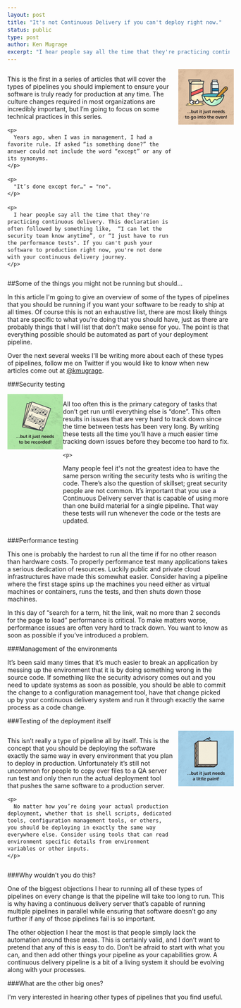 ```yaml
---
layout: post
title: "It's not Continuous Delivery if you can't deploy right now."
status: public
type: post
author: Ken Mugrage
excerpt: "I hear people say all the time that they're practicing continuous delivery. This declaration is often followed by something like, &ldquo;I can let the security team know anytime”rdquo;, or &ldquo;I just have to run the performance tests&rdquo;. If you can't push your software to production right now, you're not done with your continuous delivery journey."
---
```



<div>
  <div class="float-image float-right">
    <img src="/assets/images/blog/deploy-now/but_it_just_needs_oven.png" class="pad-left">
  </div>

  <div class="float-article float-left">
    <p>
      This is the first in a series of articles that will cover the types of pipelines you should implement to ensure your software is truly ready for production at any time. The culture changes required in most organizations are incredibly important, but I’m going to focus on some technical practices in this series.
    </p>

    <p>
      Years ago, when I was in management, I had a favorite rule. If asked “is something done?” the answer could not include the word “except” or any of its synonyms. 
    </p>

    <p>
      "It’s done except for…" = "no".
    </p>

    <p>
      I hear people say all the time that they're practicing continuous delivery. This declaration is often followed by something like,  “I can let the security team know anytime”, or “I just have to run the performance tests". If you can't push your software to production right now, you're not done with your continuous delivery journey.
    </p>
  </div>
  <div class="clear"/>
</div>

##Some of the things you might not be running but should…

In this article I'm going to give an overview of some of the types of pipelines that you should be running if you want your software to be ready to ship at all times. Of course this is not an exhaustive list, there are most likely things that are specific to what you're doing that you should have, just as there are probably things that I will list that don't make sense for you. The point is that everything possible should be automated as part of your deployment pipeline.

Over the next several weeks I'll be writing more about each of these types of pipelines, follow me on Twitter if you would like to know when new articles come out at <a href="https://twitter.com/kmugrage">@kmugrage</a>.

###Security testing

<div>
  <div class="float-image float-left">
    <img src="/assets/images/blog/deploy-now/but_it_just_needs_recorded.png" class="pad-right">
  </div>

  <div class="float-article float-right">
    <p>
All too often this is the primary category of tasks that don’t get run until everything else is “done”. This often results in issues that are very hard to track down since the time between tests has been very long. By writing these tests all the time you’ll have a much easier time tracking down issues before they become too hard to fix.
    </p>

    <p>
Many people feel it's not the greatest idea to have the same person writing the security tests who is writing the code. There’s also the question of skillset; great security people are not common. It’s important that you use a Continuous Delivery server that is capable of using more than one build material for a single pipeline. That way these tests will run whenever the code or the tests are updated.
    </p>
  </div>
  <div class="clear"/>
</div>

###Performance testing

This one is probably the hardest to run all the time if for no other reason than hardware costs. To properly performance test many applications takes a serious dedication of resources. Luckily public and private cloud infrastructures have made this somewhat easier. Consider having a pipeline where the first stage spins up the machines you need either as virtual machines or containers, runs the tests, and then shuts down those machines.

In this day of “search for a term, hit the link, wait no more than 2 seconds for the page to load” performance is critical. To make matters worse, performance issues are often very hard to track down. You want to know as soon as possible if you’ve introduced a problem.

###Management of the environments

It’s been said many times that it’s much easier to break an application by messing up the environment that it is by doing something wrong in the source code. If something like the security advisory comes out and you need to update systems as soon as possible, you should be able to commit the change to a configuration management tool, have that change picked up by your continuous delivery system and run it through exactly the same process as a code change.

###Testing of the deployment itself

<div>
  <div class="float-image float-right">
    <img src="/assets/images/blog/deploy-now/but_it_just_needs_paint.png" class="pad-left">
  </div>

  <div class="float-article float-left">
    <p>
      This isn’t really a type of pipeline all by itself. This is the concept that you should be deploying the software exactly the same way in every environment that you plan to deploy in production. Unfortunately it’s still not uncommon for people to copy over files to a QA server run test and only then run the actual deployment tool that pushes the same software to a production server.
    </p>

    <p>
      No matter how you’re doing your actual production deployment, whether that is shell scripts, dedicated tools, configuration management tools, or others, you should be deploying in exactly the same way everywhere else. Consider using tools that can read environment specific details from environment variables or other inputs.
    </p>
  </div>
  <div class="clear"/>
</div>


###Why wouldn’t you do this?

One of the biggest objections I hear to running all of these types of pipelines on every change is that the pipeline will take too long to run. This is why having a continuous delivery server that’s capable of running multiple pipelines in parallel while ensuring that software doesn’t go any further if any of those pipelines fail is so important.

The other objection I hear the most is that people simply lack the automation around these areas. This is certainly valid, and I don’t want to pretend that any of this is easy to do. Don’t be afraid to start with what you can, and then add other things your pipeline as your capabilities grow. A continuous delivery pipeline is a bit of a living system it should be evolving along with your processes.

###What are the other big ones? 

I'm very interested in hearing other types of pipelines that you find useful. 

<style type="text/css">
.float-image {
  max-width: 25%;
}

.float-image img {
  max-width: 100%;
}

.float-image img.pad-right {
  padding-right: 10px;
}

.float-image img.pad-left {
  padding-left: 10px;
}

.float-article {
  max-width: 75%;
}

.float-left {
  float: left;
}

.float-right {
  float: right;
}

.clear {
  clear: both;
}

@media (max-width: 699px) {
  .float-left, .float-right {
    float: none;
  }

  .float-image {
    max-width: 100%;
  }

  .float-article {
    max-width: 100%;
  }
}
</style>
